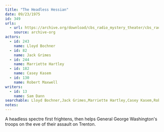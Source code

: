 ```yaml
---
title: "The Headless Hessian"
date: 09/23/1975
id: 349
urls: 
  - url: https://archive.org/download/cbs_radio_mystery_theater/cbs_radio_mystery_theater-0301-0350.zip/cbs_radio_mystery_theater-0301-0350%2Fcbsrmt_0349_the_headless_hessian.mp3
    source: archive-org
actors:  
  - id: 243
    name: Lloyd Bochner  
  - id: 82
    name: Jack Grimes  
  - id: 244
    name: Marriette Hartley  
  - id: 182
    name: Casey Kasem  
  - id: 130
    name: Robert Maxwell
writers:  
  - id: 13
    name: Sam Dann
searchable: Lloyd Bochner,Jack Grimes,Marriette Hartley,Casey Kasem,Robert Maxwell Sam Dann
notes:  
---
```

A headless spectre first frightens, then helps General George Washington's troops on the eve of their assault on Trenton.